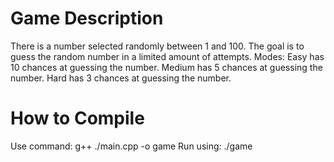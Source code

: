 # Game Description 
There is a number selected randomly between 1 and 100. The goal is to guess the random number in a limited amount of attempts. 
Modes: 
Easy has 10 chances at guessing the number.
Medium has 5 chances at guessing the number.
Hard has 3 chances at guessing the number.

# How to Compile
Use command: g++ ./main.cpp -o game 
Run using: ./game
